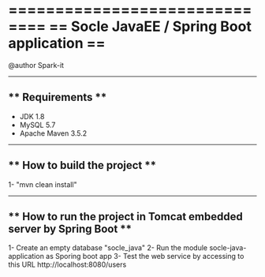 ==============================
== Socle JavaEE / Spring Boot application ==
==============================
@author Spark-it

------------------
** Requirements **
------------------
* JDK 1.8
* MySQL 5.7
* Apache Maven 3.5.2

------------------------------
** How to build the project **
------------------------------
1- "mvn clean install"

---------------------------------------------
** How to run the project in Tomcat embedded server by Spring Boot **
---------------------------------------------
  1-	Create an empty database "socle_java"
  2-	Run the module socle-java-application as Sporing boot app
  3-	Test the web service by accessing to this URL http://localhost:8080/users
  

